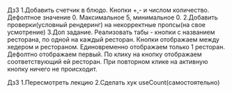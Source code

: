 Дз3
1.Добавить счетчик в блюдо. Кнопки +,- и числом количество. Дефолтное значение 0. Максимальное 5, минимальное 0.
2.Добавить проверки(условный рендеринг) на некорректные пропсы(на свое усмотрение)
3.Доп задание. Реализовать табы - кнопки с названием ресторана, по одной на каждый ресторан. Кнопки отображаем между хедером и рестораном. Единовременно отображаем только 1 ресторан. Дефолтно отображаем первый. По клику на кнопку отображаем соответствующий ей ресторан. При повторном клике на активную кнопку ничего не происходит.

Дз3
1.Пересмотреть лекцию
2.Сделать хук useCount(самостоятельно)